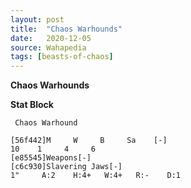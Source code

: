 ```yaml
---
layout: post
title:  "Chaos Warhounds"
date:   2020-12-05
source: Wahapedia
tags: [beasts-of-chaos]
---
```


**Chaos Warhounds**

**Stat Block**
```
 Chaos Warhound
```

```
[56f442]M     W     B     Sa    [-]
10    1     4     6     
[e85545]Weapons[-]
[c6c930]Slavering Jaws[-]
1"     A:2    H:4+   W:4+   R:-    D:1   
```


